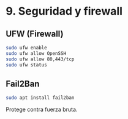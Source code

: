 # 9. Seguridad y firewall

## UFW (Firewall)
```bash
sudo ufw enable
sudo ufw allow OpenSSH
sudo ufw allow 80,443/tcp
sudo ufw status
```

## Fail2Ban
```bash
sudo apt install fail2ban
```

Protege contra fuerza bruta.

